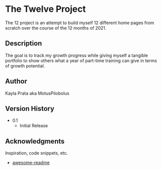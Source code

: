 # The Twelve Project

The 12 project is an attempt to build myself 12 different home pages from scratch over the course of the 12 months of 2021. 

## Description

The goal is to track my growth progress while giving myself a tangible portfolio to show others what a year of part-time training can give in terms of growth potential.

## Author

Kayla Prata
aka MotusPilobolus


## Version History

* 0.1
    * Initial Release

## Acknowledgments

Inspiration, code snippets, etc.
* [awesome-readme](https://github.com/matiassingers/awesome-readme)
